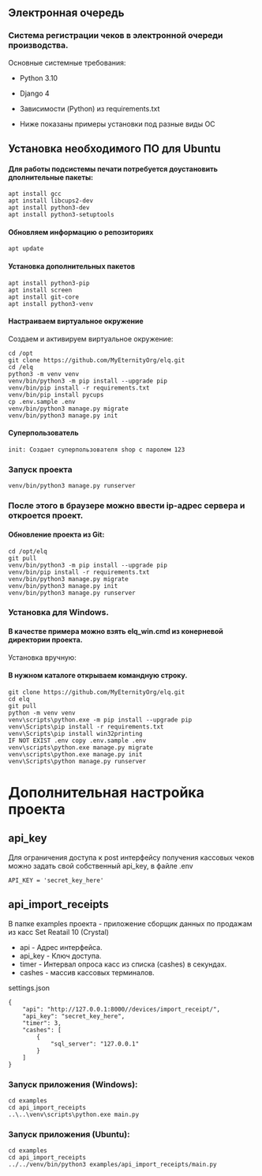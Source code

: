 ## Электронная очередь

### Система регистрации чеков в электронной очереди производства.

Основные системные требования:

* Python 3.10
* Django 4
* Зависимости (Python) из requirements.txt

* Ниже показаны примеры установки под разные виды ОС

## Установка необходимого ПО для Ubuntu

#### Для работы подсистемы печати потребуется доустановить дполнительные пакеты:

```
apt install gcc
apt install libcups2-dev
apt install python3-dev
apt install python3-setuptools
```

#### Обновляем информацию о репозиториях

```
apt update
```

#### Установка дополнительных пакетов

```
apt install python3-pip
apt install screen
apt install git-core
apt install python3-venv
```

#### Настраиваем виртуальное окружение

Создаем и активируем виртуальное окружение:

```
cd /opt
git clone https://github.com/MyEternityOrg/elq.git
cd /elq
python3 -m venv venv
venv/bin/python3 -m pip install --upgrade pip
venv/bin/pip install -r requirements.txt
venv/bin/pip install pycups
cp .env.sample .env
venv/bin/python3 manage.py migrate
venv/bin/python3 manage.py init
```

#### Суперпользователь

```
init: Создает суперпользователя shop с паролем 123
```

### Запуск проекта

```
venv/bin/python3 manage.py runserver
```

### После этого в браузере можно ввести ip-адрес сервера и откроется проект.

#### Обновление проекта из Git:

```
cd /opt/elq
git pull
venv/bin/python3 -m pip install --upgrade pip
venv/bin/pip install -r requirements.txt
venv/bin/python3 manage.py migrate
venv/bin/python3 manage.py init
venv/bin/python3 manage.py runserver
```

### Установка для Windows.

#### В качестве примера можно взять elq_win.cmd из конерневой директории проекта.

Установка вручную:

#### В нужном каталоге открываем командную строку.

```
git clone https://github.com/MyEternityOrg/elq.git
cd elq
git pull
python -m venv venv
venv\scripts\python.exe -m pip install --upgrade pip
venv\Scripts\pip install -r requirements.txt
venv\Scripts\pip install win32printing
IF NOT EXIST .env copy .env.sample .env
venv\scripts\python.exe manage.py migrate
venv\scripts\python.exe manage.py init
venv\Scripts\python manage.py runserver
```

# Дополнительная настройка проекта

## api_key

Для ограничения доступа к post интерфейсу получения кассовых чеков можно задать свой собственный api_key, в файле .env

```
API_KEY = 'secret_key_here'
```

## api_import_receipts

В папке examples проекта - приложение сборщик данных по продажам из касс Set Reatail 10 (Crystal)

* api - Адрес интерфейса.
* api_key - Ключ доступа.
* timer - Интервал опроса касс из списка (cashes) в секундах.
* cashes - массив кассовых терминалов.

settings.json

```
{
	"api": "http://127.0.0.1:8000//devices/import_receipt/",
	"api_key": "secret_key_here",
	"timer": 3,
	"cashes": [
		{
			"sql_server": "127.0.0.1"
		}
	]
}

```

### Запуск приложения (Windows):

```
cd examples
cd api_import_receipts
..\..\venv\scripts\python.exe main.py
```

### Запуск приложения (Ubuntu):

```
cd examples
cd api_import_receipts
../../venv/bin/python3 examples/api_import_receipts/main.py 
```